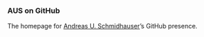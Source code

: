 ### AUS on GitHub

The homepage for [Andreas U. Schmidhauser](https://schmidhauser.org)’s GitHub presence.
